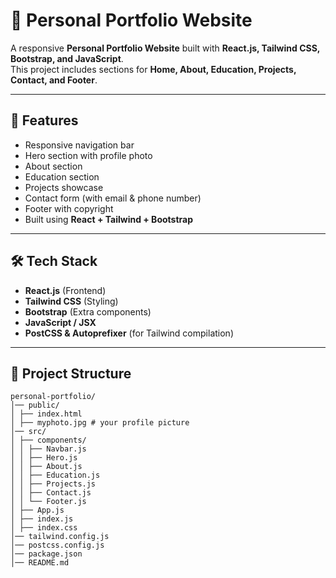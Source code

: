 # 🌟 Personal Portfolio Website

A responsive **Personal Portfolio Website** built with **React.js, Tailwind CSS, Bootstrap, and JavaScript**.  
This project includes sections for **Home, About, Education, Projects, Contact, and Footer**.  

---

## 🚀 Features
- Responsive navigation bar
- Hero section with profile photo
- About section
- Education section
- Projects showcase
- Contact form (with email & phone number)
- Footer with copyright
- Built using **React + Tailwind + Bootstrap**

---

## 🛠 Tech Stack
- **React.js** (Frontend)
- **Tailwind CSS** (Styling)
- **Bootstrap** (Extra components)
- **JavaScript / JSX**
- **PostCSS & Autoprefixer** (for Tailwind compilation)

---

## 📂 Project Structure
```
personal-portfolio/
│── public/
│ ├── index.html
│ ├── myphoto.jpg # your profile picture
│── src/
│ ├── components/
│ │ ├── Navbar.js
│ │ ├── Hero.js
│ │ ├── About.js
│ │ ├── Education.js
│ │ ├── Projects.js
│ │ ├── Contact.js
│ │ └── Footer.js
│ ├── App.js
│ ├── index.js
│ ├── index.css
│── tailwind.config.js
│── postcss.config.js
│── package.json
│── README.md
```

